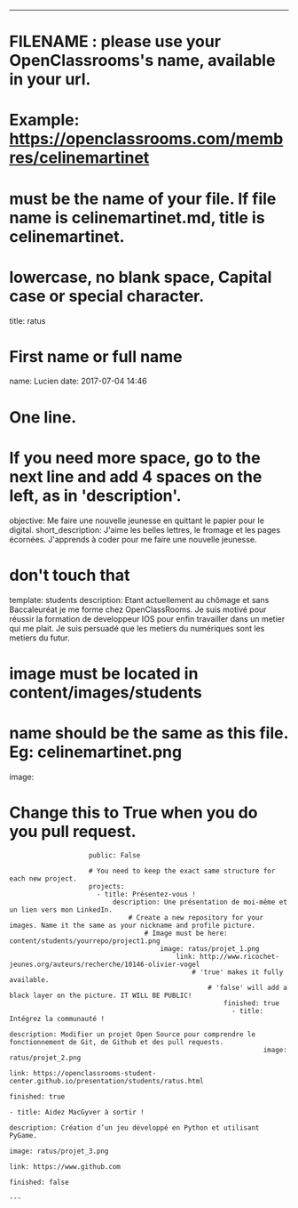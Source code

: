 ---

# FILENAME : please use your OpenClassrooms's name, available in your url.
# Example: https://openclassrooms.com/membres/celinemartinet
# must be the name of your file. If file name is celinemartinet.md, title is celinemartinet.
# lowercase, no blank space, Capital case or special character.
title: ratus

# First name or full name
name: Lucien
date: 2017-07-04 14:46

# One line.
# If you need more space, go to the next line and add 4 spaces on the left, as in 'description'.
objective: Me faire une nouvelle jeunesse en quittant le papier pour le digital.
short_description: J'aime les belles lettres, le fromage et les pages écornées. J'apprends à coder pour me faire une nouvelle jeunesse.

# don't touch that
template: students
description:
    Etant actuellement au chômage et sans Baccaleuréat je me forme chez OpenClassRooms.
    Je suis motivé pour réussir la formation de developpeur IOS pour enfin travailler dans un metier qui me plait.
    Je suis persuadé que les metiers du numériques sont les metiers du futur.
                        						
# image must be located in content/images/students
# name should be the same as this file. Eg: celinemartinet.png
image: 
                        
# Change this to True when you do you pull request.
                        public: False
                        
                        # You need to keep the exact same structure for each new project.
                        projects:
                          - title: Présentez-vous !
                              description: Une présentation de moi-même et un lien vers mon LinkedIn.
                                  # Create a new repository for your images. Name it the same as your nickname and profile picture.
                                      # Image must be here: content/students/yourrepo/project1.png
                                          image: ratus/projet_1.png
                                              link: http://www.ricochet-jeunes.org/auteurs/recherche/10146-olivier-vogel
                                                  # 'true' makes it fully available.
                                                      # 'false' will add a black layer on the picture. IT WILL BE PUBLIC!
                                                          finished: true
                                                            - title: Intégrez la communauté !
                                                                description: Modifier un projet Open Source pour comprendre le fonctionnement de Git, de Github et des pull requests. 
                                                                    image: ratus/projet_2.png
                                                                        link: https://openclassrooms-student-center.github.io/presentation/students/ratus.html
                                                                            finished: true
                                                                              - title: Aidez MacGyver à sortir !
                                                                                  description: Création d’un jeu développé en Python et utilisant PyGame.
                                                                                      image: ratus/projet_3.png
                                                                                          link: https://www.github.com
                                                                                              finished: false
                                                                                              ---
                                                                                              
